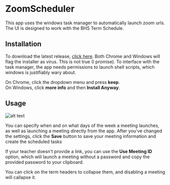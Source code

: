 # ZoomScheduler
This app uses the windows task manager to automatically launch zoom urls. The UI is designed to work with the BHS Term Schedule.

## Installation
To download the latest release, [click here](https://github.com/nicholasunderwood/ZoomScheduler/releases/download/0.3.0/Zoom.Scheduler.Setup.exe).
Both Chrome and Windows will flag the installer as virus. This is not true (I promise).
To interface with the task manager, the app needs permissions to launch shell scripts, which windows is justifiably wary about.

On Chrome, click the dropdown menu and press **keep**.\
On Windows, click **more info** and then **Install Anyway**.


## Usage
![alt text](https://drive.google.com/uc?export=download&id=1tzFXXqTkWxPkG08ugCcY537v1ONUmG_4)

You can specify when and on what days of the week a meeting launches, as well as launching a meeting directly from the app.
After you've changed the settings, click the **Save** button to save your meeting information and create the scheduled tasks

If your teacher doesn't provide a link, you can use the **Use Meeting ID** option, which will launch a meeting without a password and copy the provided password to your clipboard.

You can click on the term headers to collapse them, and disabling a meeting will callapse it. 


